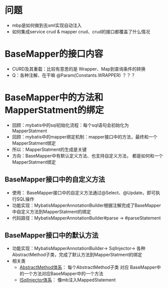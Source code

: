 # 问题
- mbp是如何做到去xml实现自动注入
- 如何集成service crud & mapper crud、crud的接口都覆盖了什么情况

# BaseMapper的接口内容
- CURD及其重载：比较有意思的是 Wrapper、Map到查询条件的转换
- Q：各种注解、在干嘛 @Param(Constants.WRAPPER) ？？？

# BaseMapper中的方法和MapperStatment的绑定
- 回顾：mybatis中的sql初始化流程：每个sql语句会初始化为MapperStatment
- 回顾：mybatis中的mapper绑定机制：mapper接口中的方法，最终和一个MapperStatment绑定
- 所以：MapperStatment的生成是关键
- 方向：BaseMapper中有默认定义方法、也支持自定义方法， 都是如何和一个MapperStatment绑定
## BaseMapper接口中的自定义方法
- 使用： BaseMapper接口中的自定义方法通过@Select、@Update，即可执行SQL操作
- 功能实现：MybatisMapperAnnotationBuilder根据注解完成了BaseMapper中自定义方法到MapperStatment的绑定
- 代码路径：MybatisMapperAnnotationBuilder#parse -> #parseStatement
## BaseMapper接口中的默认方法
- 功能实现：MybatisMapperAnnotationBuilder-> SqlInjector-> 各种AbstractMethod子类，完成了默认方法到MapperStatment的绑定
- 相关类
    - [AbstractMethod体系](pic/02AbstractMethod.uml)： 每个AbstractMethod子类 对应 BaseMapper中的一个方法对应BaseMapper中的一个方法
    - [ISqlInjector体系](pic/02ISqlInjector.uml)： 像mb注入MappedStatement
